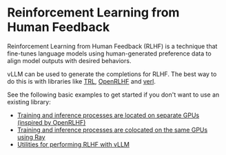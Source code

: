 # Reinforcement Learning from Human Feedback

Reinforcement Learning from Human Feedback (RLHF) is a technique that fine-tunes language models using human-generated preference data to align model outputs with desired behaviors.

vLLM can be used to generate the completions for RLHF. The best way to do this is with libraries like [TRL](https://github.com/huggingface/trl), [OpenRLHF](https://github.com/OpenRLHF/OpenRLHF) and [verl](https://github.com/volcengine/verl).

See the following basic examples to get started if you don't want to use an existing library:

- [Training and inference processes are located on separate GPUs (inspired by OpenRLHF)](../examples/offline_inference/rlhf.md)
- [Training and inference processes are colocated on the same GPUs using Ray](../examples/offline_inference/rlhf_colocate.md)
- [Utilities for performing RLHF with vLLM](../examples/offline_inference/rlhf_utils.md)
